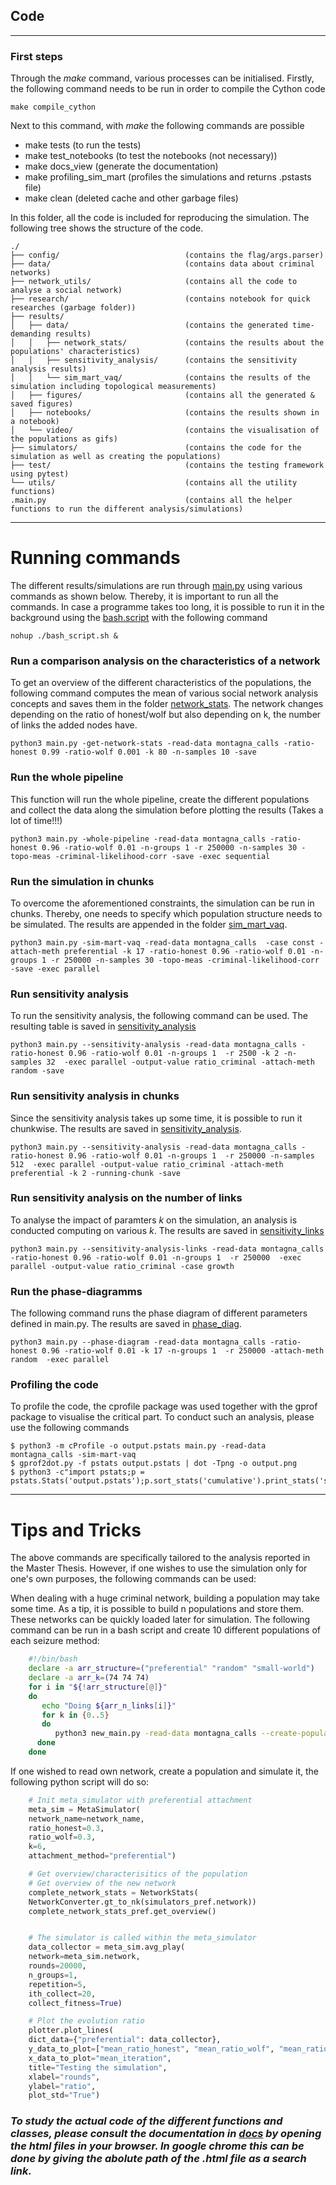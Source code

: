 ## Code

---
### First steps

Through the *make* command, various processes can be initialised. Firstly, the following command needs to be run in order to compile the Cython code

    make compile_cython

Next to this command, with *make* the following commands are possible

* make tests               (to run the tests)
* make test_notebooks     (to test the notebooks (not necessary))
* make docs_view          (generate the documentation)
* make profiling_sim_mart (profiles the simulations and returns .pstasts file)
* make clean              (deleted cache and other garbage files)

In this folder, all the code is included for reproducing the simulation. The following tree shows the structure of the code.

```
./
├── config/                            (contains the flag/args.parser)
├── data/                              (contains data about criminal networks)
├── network_utils/                     (contains all the code to analyse a social network)
├── research/                          (contains notebook for quick researches (garbage folder))
├── results/
│   ├── data/                          (contains the generated time-demanding results)
│   │   ├── network_stats/             (contains the results about the populations' characteristics)
│   │   ├── sensitivity_analysis/      (contains the sensitivity analysis results)
│   │   └── sim_mart_vaq/              (contains the results of the simulation including topological measurements)
│   ├── figures/                       (contains all the generated & saved figures)
│   ├── notebooks/                     (contains the results shown in a notebook)
│   └── video/                         (contains the visualisation of the populations as gifs)
├── simulators/                        (contains the code for the simulation as well as creating the populations)
├── test/                              (contains the testing framework using pytest)
└── utils/                             (contains all the utility functions)
.main.py                               (contains all the helper functions to run the different analysis/simulations)
```

---
# Running commands
The different results/simulations are run through [main.py](main.py) using various commands as shown below. Thereby, it is important to run all the commands. In case a programme takes too long, it is possible to run it in the background using the [bash.script](bash_script.sh)  with the following command

    nohup ./bash_script.sh &


### Run a comparison analysis on the characteristics of a network
To get an overview of the different characteristics of the populations, the following command computes the mean of various social network analysis concepts and saves them in the folder [network_stats](results/data/network_stats/). The network changes depending on the ratio of honest/wolf but also depending on k, the number of links the added nodes have.

    python3 main.py -get-network-stats -read-data montagna_calls -ratio-honest 0.99 -ratio-wolf 0.001 -k 80 -n-samples 10 -save


### Run the whole pipeline
This function will run the whole pipeline, create the different populations and collect the data along the simulation before plotting the results (Takes a lot of time!!!)

    python3 main.py -whole-pipeline -read-data montagna_calls -ratio-honest 0.96 -ratio-wolf 0.01 -n-groups 1 -r 250000 -n-samples 30 -topo-meas -criminal-likelihood-corr -save -exec sequential

### Run the simulation in chunks
To overcome the aforementioned constraints, the simulation can be run in chunks. Thereby, one needs to specify which population structure needs to be simulated. The results are appended in the folder [sim_mart_vaq](results/data/sim_mart_vaq/).

    python3 main.py -sim-mart-vaq -read-data montagna_calls  -case const -attach-meth preferential -k 17 -ratio-honest 0.96 -ratio-wolf 0.01 -n-groups 1 -r 250000 -n-samples 30 -topo-meas -criminal-likelihood-corr -save -exec parallel

### Run sensitivity analysis
To run the sensitivity analysis, the following command can be used.
The resulting table is saved in [sensitivity_analysis](results/data/sensitivity_analysis/)

    python3 main.py --sensitivity-analysis -read-data montagna_calls -ratio-honest 0.96 -ratio-wolf 0.01 -n-groups 1  -r 2500 -k 2 -n-samples 32  -exec parallel -output-value ratio_criminal -attach-meth random -save

### Run sensitivity analysis in chunks
Since the sensitivity analysis takes up some time, it is possible to run it chunkwise. The results are saved in [sensitivity_analysis](results/data/sensitivity_analysis/).

    python3 main.py --sensitivity-analysis -read-data montagna_calls -ratio-honest 0.96 -ratio-wolf 0.01 -n-groups 1  -r 250000 -n-samples 512  -exec parallel -output-value ratio_criminal -attach-meth preferential -k 2 -running-chunk -save

### Run sensitivity analysis on the number of links
To analyse the impact of paramters *k* on the simulation, an analysis is conducted computing on various *k*. The results are saved in [sensitivity_links](results/data/sensitivity_links)

    python3 main.py --sensitivity-analysis-links -read-data montagna_calls -ratio-honest 0.96 -ratio-wolf 0.01 -n-groups 1  -r 250000  -exec parallel -output-value ratio_criminal -case growth

### Run the phase-diagramms
The following command runs the phase diagram of different parameters defined in main.py. The results are saved in [phase_diag](results/data/phase_diag).

    python3 main.py --phase-diagram -read-data montagna_calls -ratio-honest 0.96 -ratio-wolf 0.01 -k 17 -n-groups 1  -r 250000 -attach-meth random  -exec parallel

### Profiling the code

To profile the code, the cprofile package was used together with the gprof package to visualise the critical part. To conduct such an analysis, please use the following commands

    $ python3 -m cProfile -o output.pstats main.py -read-data montagna_calls -sim-mart-vaq
    $ gprof2dot.py -f pstats output.pstats | dot -Tpng -o output.png
    $ python3 -c"import pstats;p = pstats.Stats('output.pstats');p.sort_stats('cumulative').print_stats('simulators')"

---
# Tips and Tricks

The above commands are specifically tailored to the analysis reported in the Master Thesis. However, if one wishes to use the simulation only for one's own purposes, the following commands can be used:

When dealing with a huge criminal network, building a population may take some time. As a tip, it is possible to build n populations and store them. These networks can be quickly loaded later for simulation. The following command can be run in a bash script and create 10 different populations of each seizure method:

```bash
    #!/bin/bash
    declare -a arr_structure=("preferential" "random" "small-world")
    declare -a arr_k=(74 74 74)
    for i in "${!arr_structure[@]}"
    do
       echo "Doing ${arr_n_links[i]}"
       for k in {0..5}
       do
          python3 new_main.py -read-data montagna_calls --create-population -ratio-honest 0.99 -ratio-wolf 0.001 -n-sample 10 -attach-meth ${arr_structure[i]} -k ${arr_n_links[i]} -exec parallel
      done
    done
```

If one wished to read own network, create a population and simulate it, the following python script will do so:

```python
    # Init meta_simulator with preferential attachment
    meta_sim = MetaSimulator(
    network_name=network_name,
    ratio_honest=0.3,
    ratio_wolf=0.3,
    k=6,
    attachment_method="preferential")

    # Get overview/characterisitics of the population
    # Get overview of the new network
    complete_network_stats = NetworkStats(
    NetworkConverter.gt_to_nk(simulators_pref.network))
    complete_network_stats_pref.get_overview()


    # The simulator is called within the meta_simulator
    data_collector = meta_sim.avg_play(
    network=meta_sim.network,
    rounds=20000,
    n_groups=1,
    repetition=5,
    ith_collect=20,
    collect_fitness=True)

    # Plot the evolution ratio
    plotter.plot_lines(
    dict_data={"preferential": data_collector},
    y_data_to_plot=["mean_ratio_honest", "mean_ratio_wolf", "mean_ratio_criminal"],
    x_data_to_plot="mean_iteration",
    title="Testing the simulation",
    xlabel="rounds",
    ylabel="ratio",
    plot_std="True")
```

### ***To study the actual code of the different functions and classes, please consult the documentation in [docs](docs/) by opening the html files in your browser. In google chrome this can be done by giving the abolute path of the .html file as a search link.***
